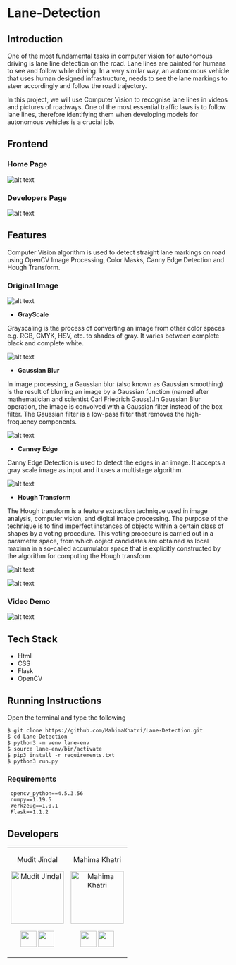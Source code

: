 # Lane-Detection

## Introduction
One of the most fundamental tasks in computer vision for autonomous driving is lane line detection on the road. Lane lines are painted for humans to see and follow while driving. In a very similar way, an autonomous vehicle that uses human designed infrastructure, needs to see the lane markings to steer accordingly and follow the road trajectory.

In this project, we will use Computer Vision to recognise lane lines in videos and pictures of roadways. One of the most essential traffic laws is to follow lane lines, therefore identifying them when developing models for autonomous vehicles is a crucial job. 

## Frontend

### Home Page
![alt text](https://github.com/MahimaKhatri/Lane-Detection/blob/master/Images/home.PNG)

### Developers Page
![alt text](https://github.com/MahimaKhatri/Lane-Detection/blob/master/Images/dev.png)

## Features

Computer Vision algorithm is used to detect straight lane markings on road using OpenCV Image Processing, Color Masks, Canny Edge Detection and Hough Transform.

### Original Image
![alt text](https://github.com/MahimaKhatri/Lane-Detection/blob/master/Images/test_image.jpg)

+ **GrayScale**

Grayscaling is the process of converting an image from other color spaces e.g. RGB, CMYK, HSV, etc. to shades of gray. It varies between complete black and complete white.

![alt text](https://github.com/MahimaKhatri/Lane-Detection/blob/master/Images/test_imagegray.jpg)

+ **Gaussian Blur**

In image processing, a Gaussian blur (also known as Gaussian smoothing) is the result of blurring an image by a Gaussian function (named after mathematician and scientist Carl Friedrich Gauss).In Gaussian Blur operation, the image is convolved with a Gaussian filter instead of the box filter. The Gaussian filter is a low-pass filter that removes the high-frequency components.

![alt text](https://github.com/MahimaKhatri/Lane-Detection/blob/master/Images/test_imagegauss.jpg)

+ **Canney Edge**

Canny Edge Detection is used to detect the edges in an image. It accepts a gray scale image as input and it uses a multistage algorithm.

![alt text](https://github.com/MahimaKhatri/Lane-Detection/blob/master/Images/test_imagecanny.jpg)

+ **Hough Transform**

The Hough transform is a feature extraction technique used in image analysis, computer vision, and digital image processing. The purpose of the technique is to find imperfect instances of objects within a certain class of shapes by a voting procedure. This voting procedure is carried out in a parameter space, from which object candidates are obtained as local maxima in a so-called accumulator space that is explicitly constructed by the algorithm for computing the Hough transform.

![alt text](https://github.com/MahimaKhatri/Lane-Detection/blob/master/Images/test_imagehough.jpg)

![alt text](https://github.com/MahimaKhatri/Lane-Detection/blob/master/Images/test_imagehough_path.jpg)

### Video Demo

![alt text](https://github.com/MahimaKhatri/Lane-Detection/blob/master/Images/video_demo.gif)

## Tech Stack

+ Html
+ CSS
+ Flask
+ OpenCV

## Running Instructions
Open the terminal and type the following 
```
$ git clone https://github.com/MahimaKhatri/Lane-Detection.git
$ cd Lane-Detection
$ python3 -m venv lane-env
$ source lane-env/bin/activate
$ pip3 install -r requirements.txt
$ python3 run.py
```

### Requirements

```
 opencv_python==4.5.3.56
 numpy==1.19.5
 Werkzeug==1.0.1
 Flask==1.1.2
```

## Developers

<table>
<tr align="center">


<td>

Mudit Jindal 

<p align="center">
<img src = "https://avatars.githubusercontent.com/u/60563356?s=400&u=09a4f1f24803e0bd5cdc674e0fa021ca791fe126&v=4"  height="120"
alt="Mudit Jindal">
</p>
<p align="center">
<a href = "https://github.com/mudit14224" target="_blank"><img src = "http://www.iconninja.com/files/241/825/211/round-collaboration-social-github-code-circle-network-icon.svg" width="36" height = "36"/></a>
<a href = "https://www.linkedin.com/in/mudit-jindal-40521a18b/" target="_blank">
<img src = "http://www.iconninja.com/files/863/607/751/network-linkedin-social-connection-circular-circle-media-icon.svg" width="36" height="36"/>
</a>
</p>
</td>






<td>

Mahima Khatri

<p align="center">
<img src = "https://avatars.githubusercontent.com/u/77387745?v=4"  height="120"
alt="Mahima Khatri">
</p>
<p align="center">
<a href = "https://github.com/MahimaKhatri" target="_blank"><img src = "http://www.iconninja.com/files/241/825/211/round-collaboration-social-github-code-circle-network-icon.svg" width="36" height = "36"/></a>
<a href = "https://www.linkedin.com/in/mahima-khatri-434a3b193/" target="_blank">
<img src = "http://www.iconninja.com/files/863/607/751/network-linkedin-social-connection-circular-circle-media-icon.svg" width="36" height="36"/>
</a>
</p>
</td>
</tr>
</table>




